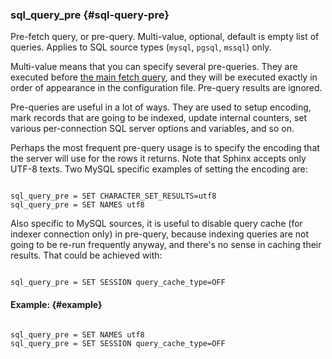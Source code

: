 ### sql_query_pre {#sql-query-pre}

Pre-fetch query, or pre-query. Multi-value, optional, default is empty list of queries. Applies to SQL source types (`mysql`, `pgsql`, `mssql`) only.

Multi-value means that you can specify several pre-queries. They are executed before [the main fetch query](../../data_source_configuration_options/sqlquery.md), and they will be executed exactly in order of appearance in the configuration file. Pre-query results are ignored.

Pre-queries are useful in a lot of ways. They are used to setup encoding, mark records that are going to be indexed, update internal counters, set various per-connection SQL server options and variables, and so on.

Perhaps the most frequent pre-query usage is to specify the encoding that the server will use for the rows it returns. Note that Sphinx accepts only UTF-8 texts. Two MySQL specific examples of setting the encoding are:

```

sql_query_pre = SET CHARACTER_SET_RESULTS=utf8
sql_query_pre = SET NAMES utf8

```

Also specific to MySQL sources, it is useful to disable query cache (for indexer connection only) in pre-query, because indexing queries are not going to be re-run frequently anyway, and there&#039;s no sense in caching their results. That could be achieved with:

```

sql_query_pre = SET SESSION query_cache_type=OFF

```

#### Example: {#example}

```

sql_query_pre = SET NAMES utf8
sql_query_pre = SET SESSION query_cache_type=OFF

```